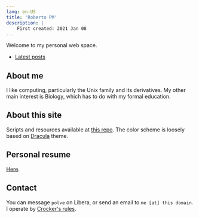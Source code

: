 ```yaml
---
lang: en-US
title: 'Roberto PM'
description: |
    First created: 2021 Jan 08
...
```


Welcome to my personal web space.

- [Latest posts](blog/)

## About me

I like computing, particularly the Unix family and its derivatives. My other
main interest is Biology, which has to do with my formal education.

## About this site

Scripts and resources available at [this
repo](https://github.com/rpolve/website). The color scheme is loosely based on
[Dracula](https://draculatheme.com/) theme.

## Personal resume

[Here](cv/cv.pdf).

## Contact

You can message `polve` on Libera, or send an email to `me [at] this
domain`.<br /> I operate by [Crocker's
rules](https://www.lesswrong.com/tag/crockers-rules).
